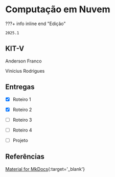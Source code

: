 # Computação em Nuvem


???+ info inline end "Edição"

    2025.1


## KIT-V

Anderson Franco

Vinícius Rodrigues


## Entregas

- [x] Roteiro 1
- [x] Roteiro 2
- [ ] Roteiro 3
- [ ] Roteiro 4
- [ ] Projeto


## Referências

[Material for MkDocs](https://squidfunk.github.io/mkdocs-material/reference/){:target='_blank'}
